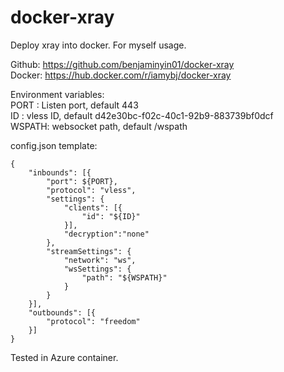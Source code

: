 # docker-xray
Deploy xray into docker. For myself usage.

Github: https://github.com/benjaminyin01/docker-xray  
Docker: https://hub.docker.com/r/iamybj/docker-xray


Environment variables:  
PORT : Listen port, default 443  
ID : vless ID, default d42e30bc-f02c-40c1-92b9-883739bf0dcf  
WSPATH: websocket path, default /wspath

config.json template:  
```
{
    "inbounds": [{
        "port": ${PORT},
        "protocol": "vless",
        "settings": {
            "clients": [{
                "id": "${ID}"
            }],
            "decryption":"none"
        },
        "streamSettings": {
            "network": "ws",
            "wsSettings": {
                "path": "${WSPATH}"
            }
        }
    }],
    "outbounds": [{
        "protocol": "freedom"
    }]
}
```

Tested in Azure container.
